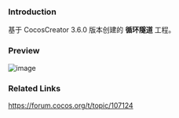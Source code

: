 ### Introduction
基于 CocosCreator 3.6.0 版本创建的 **循环隧道** 工程。

### Preview
![image](../../../gif/202206/2022060203.gif)

### Related Links
https://forum.cocos.org/t/topic/107124